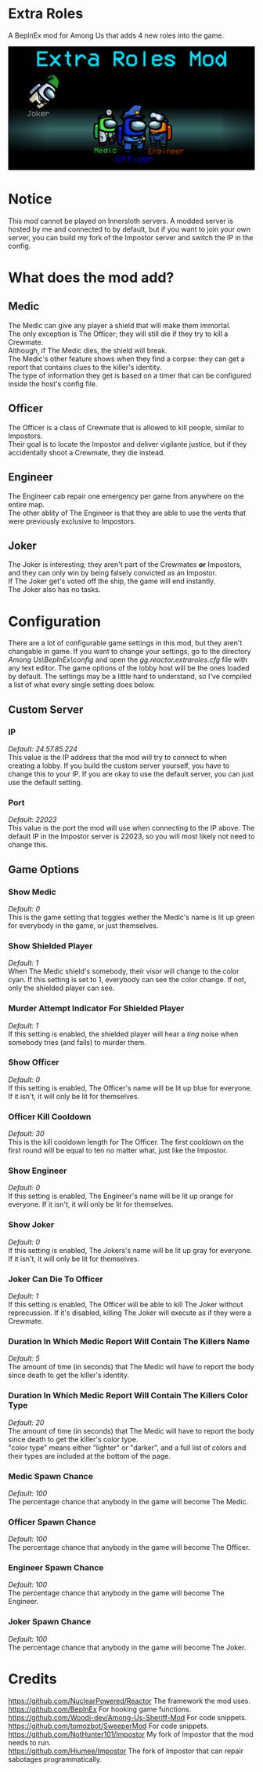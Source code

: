 # Extra Roles
A BepInEx mod for Among Us that adds 4 new roles into the game.

![character infographic](./characterGraphic.png)

# Notice
This mod cannot be played on Innersloth servers. A modded server is hosted by me and connected to by default, but if you want to join your own server, you can build my fork of the Impostor server and switch the IP in the config.

# What does the mod add?

## Medic
The Medic can give any player a shield that will make them immortal.  
The only exception is The Officer; they will still die if they try to kill a Crewmate.  
Although, if The Medic dies, the shield will break.  
The Medic's other feature shows when they find a corpse: they can get a report that contains clues to the killer's identity.  
The type of information they get is based on a timer that can be configured inside the host's config file. 
  
## Officer
The Officer is a class of Crewmate that is allowed to kill people, similar to Impostors.  
Their goal is to locate the Impostor and deliver vigilante justice, but if they accidentally shoot a Crewmate, they die instead.  
  
## Engineer
The Engineer cab repair one emergency per game from anywhere on the entire map.  
The other ablity of The Engineer is that they are able to use the vents that were previously exclusive to Impostors.  

## Joker
The Joker is interesting; they aren't part of the Crewmates **or** Impostors, and they can only win by being falsely convicted as an Impostor.  
If The Joker get's voted off the ship, the game will end instantly.  
The Joker also has no tasks.  

# Configuration

There are a lot of configurable game settings in this mod, but they aren't changable in game. If you want to change your settings, go to the directory *Among Us\BepInEx\config* and open the *gg.reactor.extraroles.cfg* file with any text editor. The game options of the lobby host will be the ones loaded by default. The settings may be a little hard to understand, so I've compiled a list of what every single setting does below.

## Custom Server
  
### IP
*Default: 24.57.85.224*<br/>
This value is the IP address that the mod will try to connect to when creating a lobby. If you build the custom server yourself, you have to change this to your IP. If you are okay to use the default server, you can just use the default setting.  
  
### Port
*Default: 22023*<br/>
This value is the port the mod will use when connecting to the IP above. The default IP in the Impostor server is 22023, so you will most likely not need to change this.  
  
## Game Options
  
### Show Medic
*Default: 0*<br/>
This is the game setting that toggles wether the Medic's name is lit up green for everybody in the game, or just themselves.
  
### Show Shielded Player
*Default: 1*<br/>
When The Medic shield's somebody, their visor will change to the color cyan. If this setting is set to 1, everybody can see the color change. If not, only the shielded player can see.
  
### Murder Attempt Indicator For Shielded Player
*Default: 1*<br/>
If this setting is enabled, the shielded player will hear a *ting* noise when somebody tries (and fails) to murder them.
  
### Show Officer
*Default: 0*<br/>
If this setting is enabled, The Officer's name will be lit up blue for everyone. If it isn't, it will only be lit for themselves.
  
### Officer Kill Cooldown
*Default: 30*<br/>
This is the kill cooldown length for The Officer. The first cooldown on the first round will be equal to ten no matter what, just like the Impostor.
  
### Show Engineer
*Default: 0*<br/>
If this setting is enabled, The Engineer's name will be lit up orange for everyone. If it isn't, it will only be lit for themselves.
  
### Show Joker
*Default: 0*<br/>
If this setting is enabled, The Jokers's name will be lit up gray for everyone. If it isn't, it will only be lit for themselves.
  
### Joker Can Die To Officer
*Default: 1*<br/>
If this setting is enabled, The Officer will be able to kill The Joker without reprecussion. If it's disabled, killing The Joker will execute as if they were a Crewmate.
  
### Duration In Which Medic Report Will Contain The Killers Name
*Default: 5*<br/>
The amount of time (in seconds) that The Medic will have to report the body since death to get the killer's identity.

### Duration In Which Medic Report Will Contain The Killers Color Type
*Default: 20*<br/>
The amount of time (in seconds) that The Medic will have to report the body since death to get the killer's color type.  
"color type" means either "lighter" or "darker", and a full list of colors and their types are included at the bottom of the page.  
  
### Medic Spawn Chance
*Default: 100*<br/>
The percentage chance that anybody in the game will become The Medic.  
  
### Officer Spawn Chance
*Default: 100*<br/>
The percentage chance that anybody in the game will become The Officer.  
  
### Engineer Spawn Chance
*Default: 100*<br/>
The percentage chance that anybody in the game will become The Engineer.  
  
### Joker Spawn Chance
*Default: 100*<br/>
The percentage chance that anybody in the game will become The Joker.  
  
# Credits
https://github.com/NuclearPowered/Reactor The framework the mod uses.  
https://github.com/BepInEx For hooking game functions.  
https://github.com/Woodi-dev/Among-Us-Sheriff-Mod For code snippets.  
https://github.com/tomozbot/SweeperMod For code snippets.  
https://github.com/NotHunter101/Impostor My fork of Impostor that the mod needs to run.  
https://github.com/Hiumee/Impostor The fork of Impostor that can repair sabotages programmatically.  
